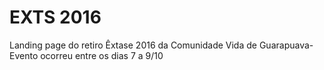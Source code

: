 # EXTS 2016
Landing page do retiro Êxtase 2016 da Comunidade Vida de Guarapuava- Evento ocorreu entre os dias 7 a 9/10 

